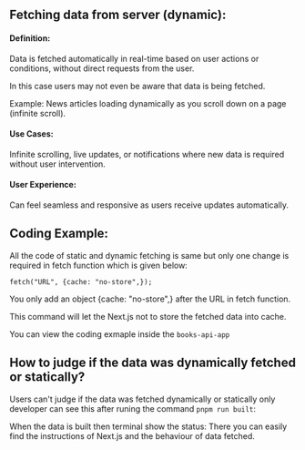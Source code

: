 ## Fetching data from server (dynamic):

#### Definition:

Data is fetched automatically in real-time based on user actions or conditions, without direct requests from the user.

In this case users may not even be aware that data is being fetched.

Example: News articles loading dynamically as you scroll down on a page (infinite scroll).

#### Use Cases:

Infinite scrolling, live updates, or notifications where new data is required without user intervention.

#### User Experience:

Can feel seamless and responsive as users receive updates automatically.

## Coding Example:

All the code of static and dynamic fetching is same but only one change is required in fetch function which is given below:

`fetch("URL", {cache: "no-store",});`

You only add an object {cache: "no-store",} after the URL in fetch function.

This command will let the Next.js not to store the fetched data into cache.

You can view the coding exmaple inside the `books-api-app`

## How to judge if the data was dynamically fetched or statically?

Users can't judge if the data was fetched dynamically or statically only developer can see this after runing the command `pnpm run built`:

When the data is built then terminal show the status:
There you can easily find the instructions of Next.js and the behaviour of data fetched.
